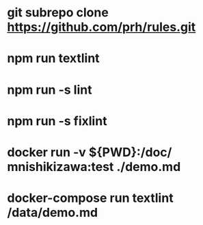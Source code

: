 # git subrepo clone https://github.com/prh/rules.git
# npm run textlint
# npm run -s lint
# npm run -s fixlint

# docker run -v ${PWD}:/doc/ mnishikizawa:test ./demo.md
# docker-compose run textlint /data/demo.md
